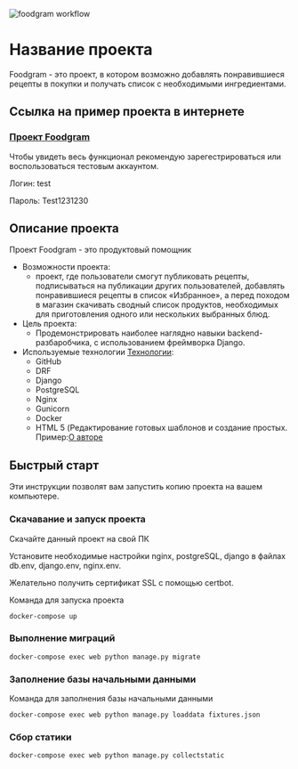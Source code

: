 ![foodgram workflow](https://github.com/Sergey-Aleksandrovich/foodgram-project/workflows/foodgram%20workflow/badge.svg)
# Название проекта

Foodgram - это проект, в котором возможно добавлять понравившиеся рецепты в покупки и получать список с необходимыми ингредиентами.

## Ссылка на пример проекта в интернете

### [Проект Foodgram](https://test-recipes.tk/?breakfast=True&lunch=True&dinner=True)

Чтобы увидеть весь функционал рекомендую зарегестрироваться или воспользоваться тестовым аккаунтом.

Логин: test 

Пароль: Test1231230

## Описание проекта

Проект Foodgram - это продуктовый помощник 

* Возможности проекта: 
   - проект, где пользователи смогут публиковать рецепты, подписываться на публикации других пользователей, добавлять понравившиеся рецепты в список «Избранное», а перед походом в магазин скачивать сводный список продуктов, необходимых для приготовления одного или нескольких выбранных блюд.
* Цель проекта:
   - Продемонстрировать наиболее наглядно навыки backend-разбаробчика, с использованием фреймворка Django.
* Используемые технологии [Технологии](https://test-recipes.tk/about/tech/):
   - GitHub
   - DRF
   - Django
   - PostgreSQL
   - Nginx
   - Gunicorn
   - Docker
   - HTML 5 (Редактирование готовых шаблонов и создание простых. Пример:[О авторе](https://test-recipes.tk/about/author/)

## Быстрый старт

Эти инструкции позволят вам запустить копию проекта на вашем компьютере.

### Скачавание и запуск проекта

Скачайте данный проект на свой ПК

Установите необходимые настройки nginx, postgreSQL, django в файлах db.env, django.env, nginx.env.

Желательно получить сертификат SSL c помощью certbot.

Команда для запуска проекта
 
```
docker-compose up
```

### Выполнение миграций

```
docker-compose exec web python manage.py migrate
```

### Заполнение базы начальными данными

Команда для заполнения базы начальными данными

```
docker-compose exec web python manage.py loaddata fixtures.json
```

### Сбор статики

```
docker-compose exec web python manage.py collectstatic
```

